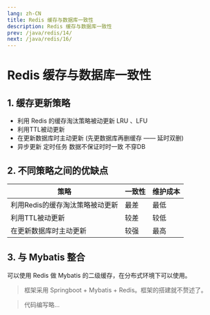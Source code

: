 ```yaml
---
lang: zh-CN
title: Redis 缓存与数据库一致性
description: Redis 缓存与数据库一致性
prev: /java/redis/14/
next: /java/redis/16/
---
```


# Redis 缓存与数据库一致性

## 1. 缓存更新策略

- 利用 Redis 的缓存淘汰策略被动更新 LRU 、LFU
- 利用TTL被动更新
- 在更新数据库时主动更新 (先更数据库再删缓存 —— 延时双删)
- 异步更新 定时任务 数据不保证时时一致 不穿DB

## 2. 不同策略之间的优缺点

| 策略                 | 一致性 | 维护成本 |
|--------------------|-----|------|
| 利用Redis的缓存淘汰策略被动更新 | 最差  | 最低   |
| 利用TTL被动更新          | 较差  | 较低   |
| 在更新数据库时主动更新        | 较强  | 最高   |

## 3. 与 Mybatis 整合

可以使用 Redis 做 Mybatis 的二级缓存，在分布式环境下可以使用。

> 框架采用 Springboot + Mybatis + Redis。框架的搭建就不赘述了。

> 代码编写略...
